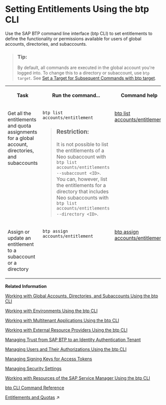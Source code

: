 <!-- loio5af849ce877d44d3b6b861141ccabd13 -->

# Setting Entitlements Using the btp CLI

Use the SAP BTP command line interface \(btp CLI\) to set entitlements to define the functionality or permissions available for users of global accounts, directories, and subaccounts.

> ### Tip:  
> By default, all commands are executed in the global account you're logged into. To change this to a directory or subaccount, use `btp target`. See [Set a Target for Subsequent Commands with btp target](set-a-target-for-subsequent-commands-with-btp-target-720645a.md).


<table>
<tr>
<th valign="top">

Task

</th>
<th valign="top">

Run the command...

</th>
<th valign="top">

Command help

</th>
</tr>
<tr>
<td valign="top">

Get all the entitlements and quota assignments for a global account, directories, and subaccounts

</td>
<td valign="top">

`btp list accounts/entitlement`

> ### Restriction:  
> It is not possible to list the entitlements of a Neo subaccount with `btp list accounts/entitlements --subaccount <ID>`. You can, however, list the entitlements for a directory that includes Neo subaccounts with `btp list accounts/entitlements --directory <ID>`.



</td>
<td valign="top">

[btp list accounts/entitlement](https://help.sap.com/docs/BTP/btp-cli/btp-list-accounts-entitlement.html)

</td>
</tr>
<tr>
<td valign="top">

Assign or update an entitlement to a subaccount or a directory

</td>
<td valign="top">

`btp assign accounts/entitlement`

</td>
<td valign="top">

[btp assign accounts/entitlement](https://help.sap.com/docs/BTP/btp-cli/btp-assign-accounts-entitlement.html)

</td>
</tr>
</table>

**Related Information**  


[Working with Global Accounts, Directories, and Subaccounts Using the btp CLI](working-with-global-accounts-directories-and-subaccounts-using-the-btp-cli-85a683e.md "Use the SAP BTP command line interface (btp CLI) to manage operations with global accounts, directories, and subaccounts.")

[Working with Environments Using the btp CLI](working-with-environments-using-the-btp-cli-48db155.md "Use the SAP BTP command line interface (btp CLI) to manage runtime environment instances in a subaccount. For example, enable the Cloud Foundry environment by creating a Cloud Foundry org (environment instance).")

[Working with Multitenant Applications Using the btp CLI](working-with-multitenant-applications-using-the-btp-cli-c1b0fcc.md "Use the SAP BTP command line interface (btp CLI) to manage the multitenant applications to which a subaccount is entitled to subscribe.")

[Working with External Resource Providers Using the btp CLI](working-with-external-resource-providers-using-the-btp-cli-48d7688.md "Use the SAP BTP command line interface (btp CLI) to get details, or to create or delete resource provider instances in a global account.")

[Managing Trust from SAP BTP to an Identity Authentication Tenant](managing-trust-from-sap-btp-to-an-identity-authentication-tenant-6140107.md "SAP BTP supports identity federation. Its concept is to reuse the user bases of identity providers. To use a custom identity provider, your global account or subaccount in SAP BTP must have a trust relationship to the identity provider you want to use.")

[Managing Users and Their Authorizations Using the btp CLI](managing-users-and-their-authorizations-using-the-btp-cli-94bb593.md "User authorizations are managed by assigning role collections to users (for example, Subaccount Administrator). Use the SAP BTP command-line interface (btp CLI) to manage roles and role collections, and to assign role collections to users.")

[Managing Signing Keys for Access Tokens](managing-signing-keys-for-access-tokens-dfca1d3.md "Use the SAP BTP command line interface (btp CLI) to manage signing keys for access tokens in the subaccount.")

[Managing Security Settings](managing-security-settings-168dd75.md "Use the SAP BTP command line interface (btp CLI) to display and update the security settings for the subaccount.")

[Working with Resources of the SAP Service Manager Using the btp CLI](working-with-resources-of-the-sap-service-manager-using-the-btp-cli-fe6a53b.md "Use the SAP BTP command line interface to perform various operations related to your platforms, attached service brokers, service instances, and service bindings.")

[btp CLI Command Reference](https://help.sap.com/docs/BTP/btp-cli/intro.html)

[Entitlements and Quotas](https://help.sap.com/viewer/65de2977205c403bbc107264b8eccf4b/Cloud/en-US/00aa2c23479d42568b18882b1ca90d79.html "When you purchase an enterprise account, you’re entitled to use a specific set of resources, such as the amount of memory that can be allocated to your applications.") :arrow_upper_right:

